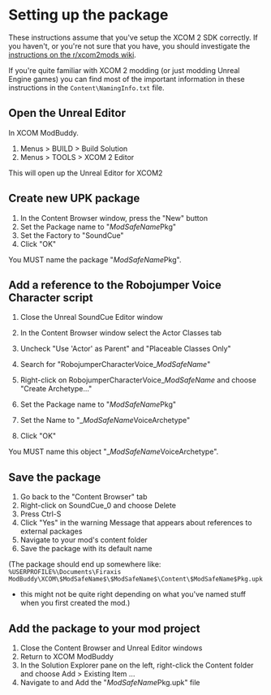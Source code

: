# Setting up the package

These instructions assume that you've setup the XCOM 2 SDK correctly. 
If you haven't, or you're not sure that you have, you should investigate the 
[instructions on the r/xcom2mods wiki](https://www.reddit.com/r/xcom2mods/wiki/firsttime).

If you're quite familiar with XCOM 2 modding (or just modding Unreal Engine games) 
you can find most of the important information in these instructions in the 
`Content\NamingInfo.txt` file.


## Open the Unreal Editor

In XCOM ModBuddy.

1. Menus > BUILD > Build Solution
2. Menus > TOOLS > XCOM 2 Editor

This will open up the Unreal Editor for XCOM2


## Create new UPK package

1. In the Content Browser window, press the "New" button
2. Set the Package name to "$ModSafeName$Pkg"
3. Set the Factory to "SoundCue"
4. Click "OK"

You MUST name the package "$ModSafeName$Pkg".


## Add a reference to the Robojumper Voice Character script

1. Close the Unreal SoundCue Editor window
2. In the Content Browser window select the Actor Classes tab
3. Uncheck 
    "Use 'Actor' as Parent" and 
    "Placeable Classes Only"
4. Search for "RobojumperCharacterVoice_$ModSafeName$"
5. Right-click on RobojumperCharacterVoice_$ModSafeName$ and choose "Create Archetype..."

6. Set the Package name to "$ModSafeName$Pkg"
7. Set the Name to "_$ModSafeName$VoiceArchetype"
8. Click "OK"

You MUST name this object "_$ModSafeName$VoiceArchetype".


## Save the package

1. Go back to the "Content Browser" tab
2. Right-click on SoundCue_0 and choose Delete
3. Press Ctrl-S
4. Click "Yes" in the warning Message that appears about references to external packages
5. Navigate to your mod's content folder
6. Save the package with its default name

(The package should end up somewhere like:
`%USERPROFILE%\Documents\Firaxis ModBuddy\XCOM\$ModSafeName$\$ModSafeName$\Content\$ModSafeName$Pkg.upk` 
- this might not be quite right depending on what you've named stuff when you first created the mod.)


## Add the package to your mod project

1. Close the Content Browser and Unreal Editor windows
2. Return to XCOM ModBuddy
3. In the Solution Explorer pane on the left, right-click the Content folder and choose Add > Existing Item ...
4. Navigate to and Add the "$ModSafeName$Pkg.upk" file
